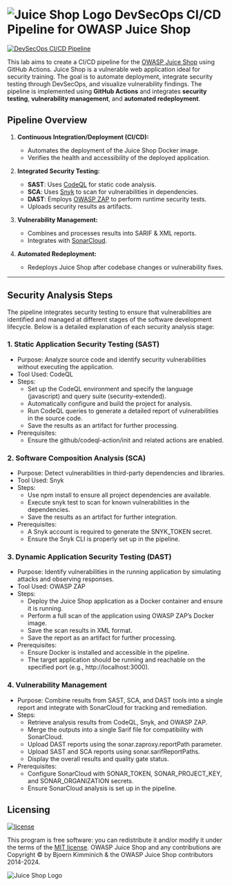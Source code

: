# ![Juice Shop Logo](https://raw.githubusercontent.com/juice-shop/juice-shop/master/frontend/src/assets/public/images/JuiceShop_Logo_100px.png) DevSecOps CI/CD Pipeline for OWASP Juice Shop


[![DevSecOps CI/CD Pipeline](https://github.com/RitaSensei/DevSecOps/actions/workflows/DevSecOps_Pipeline.yml/badge.svg?branch=master)](https://github.com/RitaSensei/DevSecOps/actions/workflows/DevSecOps_Pipeline.yml)

This lab aims to create a CI/CD pipeline for the [OWASP Juice Shop](https://github.com/juice-shop/juice-shop) using GitHub Actions. Juice Shop is a vulnerable web application ideal for security training. The goal is to automate deployment, integrate security testing through DevSecOps, and visualize vulnerability findings. The pipeline is implemented using **GitHub Actions** and integrates **security testing**, **vulnerability management**, and **automated redeployment**.

## Pipeline Overview
1. **Continuous Integration/Deployment (CI/CD):**
   - Automates the deployment of the Juice Shop Docker image.
   - Verifies the health and accessibility of the deployed application.

2. **Integrated Security Testing:**
   - **SAST**: Uses [CodeQL](https://github.com/github/codeql) for static code analysis.
   - **SCA**: Uses [Snyk](https://snyk.io/) to scan for vulnerabilities in dependencies.
   - **DAST**: Employs [OWASP ZAP](https://www.zaproxy.org/) to perform runtime security tests.
   - Uploads security results as artifacts.

3. **Vulnerability Management:**
   - Combines and processes results into SARIF & XML reports.
   - Integrates with [SonarCloud](https://sonarcloud.io/).

4. **Automated Redeployment:**
   - Redeploys Juice Shop after codebase changes or vulnerability fixes.

---
## Security Analysis Steps
The pipeline integrates security testing to ensure that vulnerabilities are identified and managed at different stages of the software development lifecycle. Below is a detailed explanation of each security analysis stage:

### 1. Static Application Security Testing (SAST)
 - Purpose: Analyze source code and identify security vulnerabilities without executing the application.
 - Tool Used: CodeQL
 -  Steps:
       - Set up the CodeQL environment and specify the language (javascript) and query suite (security-extended).
       - Automatically configure and build the project for analysis.
       - Run CodeQL queries to generate a detailed report of vulnerabilities in the source code.
       - Save the results as an artifact for further processing.
 -  Prerequisites:
       - Ensure the github/codeql-action/init and related actions are enabled.

### 2. Software Composition Analysis (SCA)
 - Purpose: Detect vulnerabilities in third-party dependencies and libraries.
 - Tool Used: Snyk
 - Steps:
      - Use npm install to ensure all project dependencies are available.
      - Execute snyk test to scan for known vulnerabilities in the dependencies.
      - Save the results as an artifact for further integration.
 - Prerequisites:
      - A Snyk account is required to generate the SNYK_TOKEN secret.
      - Ensure the Snyk CLI is properly set up in the pipeline.

### 3. Dynamic Application Security Testing (DAST)
 - Purpose: Identify vulnerabilities in the running application by simulating attacks and observing responses.
 - Tool Used: OWASP ZAP
 - Steps:
     - Deploy the Juice Shop application as a Docker container and ensure it is running.
     - Perform a full scan of the application using OWASP ZAP’s Docker image.
     - Save the scan results in XML format.
     - Save the report as an artifact for further processing.
 - Prerequisites:
     - Ensure Docker is installed and accessible in the pipeline.
     - The target application should be running and reachable on the specified port (e.g., http://localhost:3000).

### 4. Vulnerability Management
 - Purpose: Combine results from SAST, SCA, and DAST tools into a single report and integrate with SonarCloud for tracking and remediation.
 - Steps:
    - Retrieve analysis results from CodeQL, Snyk, and OWASP ZAP.
    - Merge the outputs into a single Sarif file for compatibility with SonarCloud.
    - Upload DAST reports using the sonar.zaproxy.reportPath parameter.
    - Upload SAST and SCA reports using sonar.sarifReportPaths.
    - Display the overall results and quality gate status.
 - Prerequisites:
    - Configure SonarCloud with SONAR_TOKEN, SONAR_PROJECT_KEY, and SONAR_ORGANIZATION secrets.
    - Ensure SonarCloud analysis is set up in the pipeline.

## Licensing

[![license](https://img.shields.io/github/license/bkimminich/juice-shop.svg)](LICENSE)

This program is free software: you can redistribute it and/or modify it under the terms of the [MIT license](LICENSE).
OWASP Juice Shop and any contributions are Copyright © by Bjoern Kimminich & the OWASP Juice Shop contributors
2014-2024.

![Juice Shop Logo](https://raw.githubusercontent.com/bkimminich/juice-shop/master/frontend/src/assets/public/images/JuiceShop_Logo_400px.png)
